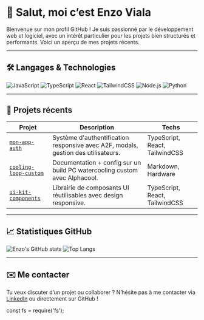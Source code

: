 # 👋 Salut, moi c’est Enzo Viala

Bienvenue sur mon profil GitHub !
Je suis passionné par le développement web et logiciel, avec un intérêt particulier pour les projets bien structurés et performants.
Voici un aperçu de mes projets récents.

---

## 🛠️ Langages & Technologies

![JavaScript](https://img.shields.io/badge/-JavaScript-F7DF1E?style=flat-square&logo=javascript&logoColor=black)
![TypeScript](https://img.shields.io/badge/-TypeScript-3178C6?style=flat-square&logo=typescript&logoColor=white)
![React](https://img.shields.io/badge/-React-61DAFB?style=flat-square&logo=react&logoColor=black)
![TailwindCSS](https://img.shields.io/badge/-TailwindCSS-38B2AC?style=flat-square&logo=tailwind-css&logoColor=white)
![Node.js](https://img.shields.io/badge/-Node.js-339933?style=flat-square&logo=node.js&logoColor=white)
![Python](https://img.shields.io/badge/-Python-3776AB?style=flat-square&logo=python&logoColor=white)

---

## 📌 Projets récents

| Projet | Description | Techs |
|--------|-------------|-------|
| [`mon-app-auth`](https://github.com/vialaenzo/mon-app-auth) | Système d'authentification responsive avec A2F, modals, gestion des utilisateurs. | TypeScript, React, TailwindCSS |
| [`cooling-loop-custom`](https://github.com/vialaenzo/cooling-loop-custom) | Documentation + config sur un build PC watercooling custom avec Alphacool. | Markdown, Hardware |
| [`ui-kit-components`](https://github.com/vialaenzo/ui-kit-components) | Librairie de composants UI réutilisables avec design responsive. | TypeScript, React, TailwindCSS |

---

## 📈 Statistiques GitHub

![Enzo's GitHub stats](https://github-readme-stats.vercel.app/api?username=vialaenzo&show_icons=true&theme=tokyonight&hide=contribs&count_private=true)
![Top Langs](https://github-readme-stats.vercel.app/api/top-langs/?username=vialaenzo&layout=compact&theme=tokyonight)

---

## ✉️ Me contacter

Tu veux discuter d’un projet ou collaborer ? N’hésite pas à me contacter via [LinkedIn](https://www.linkedin.com/in/vialaenzo) ou directement sur GitHub !

const fs = require('fs');
